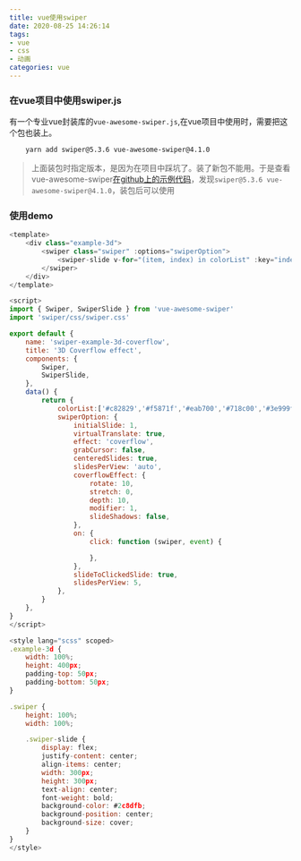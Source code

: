 ```yaml
---
title: vue使用swiper
date: 2020-08-25 14:26:14
tags:
- vue
- css
- 动画
categories: vue
---
```


### 在vue项目中使用swiper.js
有一个专业vue封装库的`vue-awesome-swiper.js`,在vue项目中使用时，需要把这个包也装上。
```bash
    yarn add swiper@5.3.6 vue-awesome-swiper@4.1.0
```
> 上面装包时指定版本，是因为在项目中踩坑了。装了新包不能用。于是查看vue-awesome-swiper[在github上的示例代码](https://github.com/surmon-china/surmon-china.github.io)，发现`swiper@5.3.6 vue-awesome-swiper@4.1.0`，装包后可以使用

### 使用demo
```javascript
<template>
	<div class="example-3d">
		<swiper class="swiper" :options="swiperOption">
			<swiper-slide v-for="(item, index) in colorList" :key="index" :style="'background: '+item">Slide {{index}}</swiper-slide>
		</swiper>
	</div>
</template>

<script>
import { Swiper, SwiperSlide } from 'vue-awesome-swiper'
import 'swiper/css/swiper.css'

export default {
	name: 'swiper-example-3d-coverflow',
	title: '3D Coverflow effect',
	components: {
		Swiper,
		SwiperSlide,
	},
	data() {
		return {
            colorList:['#c82829','#f5871f','#eab700','#718c00','#3e999f'],
			swiperOption: {
				initialSlide: 1,
				virtualTranslate: true,
				effect: 'coverflow',
				grabCursor: false,
				centeredSlides: true,
				slidesPerView: 'auto',
				coverflowEffect: {
					rotate: 10,
					stretch: 0,
					depth: 10,
					modifier: 1,
					slideShadows: false,
				},
				on: {
					click: function (swiper, event) {

					},
				},
				slideToClickedSlide: true,
				slidesPerView: 5,
			},
		}
	},
}
</script>

<style lang="scss" scoped>
.example-3d {
	width: 100%;
	height: 400px;
	padding-top: 50px;
	padding-bottom: 50px;
}

.swiper {
	height: 100%;
	width: 100%;

	.swiper-slide {
		display: flex;
		justify-content: center;
		align-items: center;
		width: 300px;
		height: 300px;
		text-align: center;
		font-weight: bold;
		background-color: #2c8dfb;
		background-position: center;
		background-size: cover;
	}
}
</style>

```
